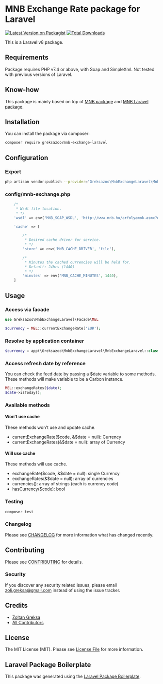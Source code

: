 # MNB Exchange Rate package for Laravel

[![Latest Version on Packagist](https://img.shields.io/packagist/v/greksazoo/mnb-exchange-laravel.svg?style=flat-square)](https://packagist.org/packages/greksazoo/mnb-exchange-laravel)
[![Total Downloads](https://img.shields.io/packagist/dt/greksazoo/mnb-exchange-laravel.svg?style=flat-square)](https://packagist.org/packages/greksazoo/mnb-exchange-laravel)

This is a Laravel v8 package.

## Requirements

Package requires PHP v7.4 or above, with Soap and SimpleXml.
Not tested with previous versions of Laravel.

## Know-how

This package is mainly based on top of [MNB package](https://github.com/SzuniSOFT/php-mnb) and 
[MNB Laravel package](https://github.com/SzuniSOFT/laravel-mnb). 

## Installation

You can install the package via composer:

```bash
composer require greksazoo/mnb-exchange-laravel
```
## Configuration
### Export
```bash
php artisan vendor:publish --provider="Greksazoo\MnbExchangeLaravel\MnbExchangeLaravelServiceProvider" --tag="config"
```
### config/mnb-exchange.php
```php
    /*
     * Wsdl file location.
     * */
    'wsdl' => env('MNB_SOAP_WSDL', 'http://www.mnb.hu/arfolyamok.asmx?wsdl'),

    'cache' => [

        /*
         * Desired cache driver for service.
         * */
        'store' => env('MNB_CACHE_DRIVER', 'file'),

        /*
         * Minutes the cached currencies will be held for.
         * Default: 24hrs (1440)
         * */
        'minutes' => env('MNB_CACHE_MINUTES', 1440),
    ]
```

## Usage

### Access via facade
```php
use Greksazoo\MnbExchangeLaravel\Facade\MEL

$currency = MEL::currentExchangeRate('EUR');
```

### Resolve by application container
```php
$currency = app(\Greksazoo\MnbExchangeLaravel\MnbExchangeLaravel::class)->currentExchangeRate('EUR');
```
### Access refresh date by reference
You can check the feed date by passing a $date variable to some methods.
These methods will make variable to be a Carbon instance.

```php
MEL::exchangeRates($date);
$date->isToday();
```

### Available methods

#### Won't use cache
These methods won't use and update cache.
- currentExchangeRate($code, &$date = null): Currency
- currentExchangeRates(&$date = null): array of Currency

#### Will use cache
These methods will use cache.
- exchangeRate($code, &$date = null): single Currency
- exchangeRates(&$date = null): array of currencies
- currencies(): array of strings (each is currency code)
- hasCurrency($code): bool
### Testing

```bash
composer test
```

### Changelog

Please see [CHANGELOG](CHANGELOG.md) for more information what has changed recently.

## Contributing

Please see [CONTRIBUTING](CONTRIBUTING.md) for details.

### Security

If you discover any security related issues, please email zoli.greksa@gmail.com instead of using the issue tracker.

## Credits

-   [Zoltan Greksa](https://github.com/greksazoo)
-   [All Contributors](../../contributors)

## License

The MIT License (MIT). Please see [License File](LICENSE.md) for more information.

## Laravel Package Boilerplate

This package was generated using the [Laravel Package Boilerplate](https://laravelpackageboilerplate.com).
